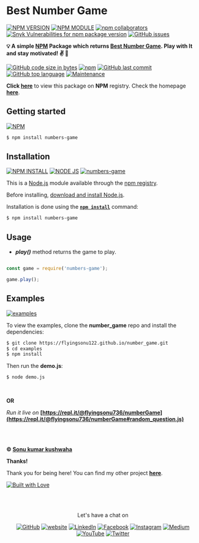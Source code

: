 # Best Number Game 

[![NPM VERSION](https://img.shields.io/npm/v/numbers-game.svg?style=flat&logo=npm)](https://www.npmjs.com/package/numbers-game)  [![NPM MODULE](https://img.shields.io/badge/numbers-game-orange.svg?style=flat&logo=node.js)](https://github.com/flyingsonu122/number_game) [![npm collaborators](https://img.shields.io/npm/collaborators/numbers-game.svg?logo=npm)](https://www.npmjs.com/package/numbers-game) [![Snyk Vulnerabilities for npm package version](https://img.shields.io/snyk/vulnerabilities/npm/numbers-game.svg?color=9cf&logo=snyk)](https://www.npmjs.com/package/numbers-game) [![GitHub issues](https://img.shields.io/github/issues/flyingsonu122/number_game.svg?logo=github)](https://github.com/flyingsonu122/number_game/issues)

**💡 A simple [NPM](https://www.npmjs.com/package/numbers-game) Package which returns  [Best Number Game](https://github.com/flyingsonu122/number_game). Play with It and stay motivated! ✌️ 🌸**

[![GitHub code size in bytes](https://img.shields.io/github/languages/code-size/flyingsonu122/number_game.svg?logo=github&style=social)](https://www.npmjs.com/package/numbers-game) [![npm](https://img.shields.io/npm/dy/numbers-game.svg?logo=npm&style=social)](https://www.npmjs.com/package/numbers-game) [![GitHub last commit](https://img.shields.io/github/last-commit/flyingsonu122/number_game.svg?logo=git&style=social)](https://github.com/flyingsonu122/number_game) [![GitHub top language](https://img.shields.io/github/languages/top/flyingsonu122/number_game.svg?logo=javascript&logoColor=yellow&style=social)](https://github.com/flyingsonu122/number_game) [![Maintenance](https://img.shields.io/maintenance/yes/2021.svg?logo=npm&style=social)](https://github.com/flyingsonu122/number_game)


**Click [here](https://www.npmjs.com/package/numbers-game)** to view this package on **NPM** registry. Check the homepage **[here](https://flyingsonu122.github.io/number_game/)**.

## Getting started

[![NPM](https://nodei.co/npm/numbers-game.png?compact=true)](https://www.npmjs.com/package/numbers-game)

```bash
$ npm install numbers-game
```

## Installation

[![NPM INSTALL](https://img.shields.io/badge/npm-install-blue.svg?style=flat&logo=npm)](https://docs.npmjs.com/getting-started/installing-npm-packages-locally) [![NODE JS](https://img.shields.io/badge/Node-JS-teal.svg?style=flat&logo=node.js)](https://nodejs.org/en/) [![numbers-game](https://img.shields.io/badge/npm-numbers--game-red.svg?style=flat&logo=npm)](https://www.npmjs.com/package/numbers-game)


This is a [Node.js](https://nodejs.org/en/) module available through the
[npm registry](https://www.npmjs.com/).

Before installing, [download and install Node.js](https://nodejs.org/en/download/).

Installation is done using the
**[`npm install`](https://docs.npmjs.com/getting-started/installing-npm-packages-locally)** command:

```bash
$ npm install numbers-game
```

## Usage


- ***play()*** method returns the game to play.


```js

const game = require('numbers-game');

game.play();


```

## Examples

[![examples](https://forthebadge.com/images/badges/check-it-out.svg)](https://flyingsonu122.github.io/number_game/)

To view the examples, clone the **number_game** repo and install the dependencies:

```bash
$ git clone https://flyingsonu122.github.io/number_game.git
$ cd examples
$ npm install
```

Then run the **demo.js**:

```bash
$ node demo.js
```

<br>

**OR**

*Run it live on* **[https://repl.it/@flyingsonu736/numberGame](https://repl.it/@flyingsonu736/numberGame#random_question.js)**


<br><br>

**&copy; [Sonu kumar kushwaha](https://github.com/flyingsonu122)**

**Thanks!**

Thank you for being here! You can find my other project **[here](https://github.com/flyingsonu122?tab=repositories)**.

[![Built with Love](https://forthebadge.com/images/badges/built-with-love.svg)](https://linktr.ee/flyingsonu) 

<br><br>
<p align="center"> Let's have a chat on </p> 
<p align="center">
	<a href="https://github.com/flyingsonu122"><img src="https://img.shields.io/github/followers/flyingsonu122.svg?label=GitHub&style=social" alt="GitHub"></a>
	<a href="http://bit.ly/2YqcMNO"><img src="https://img.shields.io/badge/Website-blueviolet?style=flat&logo=google-chrome&logoColor=white&color=Black" alt="website"></a>
	<a href="https://www.linkedin.com/in/sonukumarkushwaha/"><img src="https://img.shields.io/badge/LinkedIn--_.svg?style=social&logo=linkedin" alt="LinkedIn"></a>
	<a href="https://www.facebook.com/sonukumarkushwaha736"><img src="https://img.shields.io/badge/Facebook--_.svg?style=social&logo=facebook" alt="Facebook"></a>
	<a href="https://www.instagram.com/flyingsonu736/"><img src="https://img.shields.io/badge/Instagram--_.svg?style=social&logo=instagram" alt="Instagram"></a>
	<a href="https://medium.com/@sonukumarkushwaha"><img src="https://img.shields.io/badge/Medium--_.svg?style=social&logo=medium" alt="Medium"></a>
	<a href="https://www.youtube.com/channel/UCugIYeIc-HzCp-SZxRwuQbA"><img src="https://img.shields.io/badge/YouTube--_.svg?style=social&logo=YouTube" alt="YouTube"></a>
	<a href="https://twitter.com/sonukumarkush12"><img src="https://img.shields.io/twitter/follow/sonukumarkush12?label=Follow&style=social" alt="Twitter"></a>
	
	
</p>